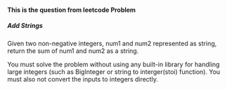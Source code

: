#### This is the question from leetcode Problem
##### Add Strings
Given two non-negative integers, num1 and num2 represented as string, return the sum of num1 and num2 as a string.

You must solve the problem without using any built-in library for handling large integers (such as BigInteger or string to interger(stoi) function). You must also not convert the inputs to integers directly.



